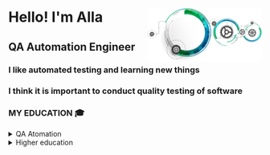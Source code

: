 <div id="header" align="left">
  <img width="45%" src="img/QA_LOGO.png" align="right">
	<h1>Hello!    I'm  Alla</h1>
	<h2>QA Automation Engineer</h2>
	<h3>I like automated testing and learning new things</h4>
	<h3>I think it is important to conduct quality testing of software</h4>
	</div>

<!-- Education section -->
### MY EDUCATION 🎓
<details>
  <summary>  QA Atomation  </summary>

<details>
<summary>  CERTIFICATE  </summary>

  </details>
<table width="100%" border='0'>
    <tr>
        <td width="25%" align="center" valign="center">
            <img src="img/QAGURU-LOGO.png">
            </td>
            <td valign="middle">Test Automation Engineering School <a target="_blank" href="https://qa.guru/en/">QA.GURU</a></br>
            Школа инженеров по автоматизации тестирования <a target="_blank" href="https://qa.guru">QA.GURU</a></br>
    </td>
</tr>
</table>
</details>


<details>
  <summary>  Higher education   </summary>
<table width="100%" border='0'>
    <tr>
        <td width="25%" align="center" valign="center">
            <img src="img/Politech-LOGO.svg">
            </td>
            <td valign="middle">TPERM NATIONAL RESEARCH POLYTECHNIC UNIVERSITY <a target="_blank" href="https://pstu.ru/en/">PTSU</a></br>
		Information technology and automated systems </br>
	ПЕРМСКИЙ НАЦИОНАЛЬНЫЙ ИССЛЕДОВАТЕЛЬСКИЙ ПОЛИТЕХНИЧЕСКИЙ УНИВЕРСИТЕТ <a target="_blank" href="https://pstu.ru/">PTSU</a></br>
	Информационные технологии и автоматизированные системы</br>
    </td>
</tr>
</table>
</details>



<!--
**FkkfRf/FkkfRf** is a ✨ _special_ ✨ repository because its `README.md` (this file) appears on your GitHub profile.

### Hello! I'm Alla. 

<p align="left">
<img width="30%" src="img/QA_LOGO.png" >
</p>
<p align="left">
<code><img src="img/QA-logo.svg"></code>
</p>
<p align="center">
<img src="img/QA-logo1.svg" width="500">
</p>
Here are some ideas to get you started:

- 🔭 I’m currently working on ...
- 🌱 I’m currently learning ...
- 👯 I’m looking to collaborate on ...
- 🤔 I’m looking for help with ...
- 💬 Ask me about ...
- 📫 How to reach me: ...
- 😄 Pronouns: ...
- ⚡ Fun fact: ...
-->
